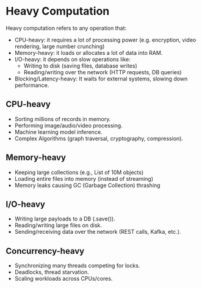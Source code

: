 # Heavy Computation

Heavy computation refers to any operation that:
- CPU-heavy: it requires a lot of processing power (e.g. encryption, video rendering, large number crunching)
- Memory-heavy: it loads or allocates a lot of data into RAM.
- I/O-heavy: it depends on slow operations like:
  - Writing to disk (saving files, database writes)
  - Reading/writing over the network (HTTP requests, DB queries)
- Blocking/Latency-heavy: It waits for external systems, slowing down performance.


## CPU-heavy
- Sorting millions of records in memory.
- Performing image/audio/video processing.
- Machine learning model inference.
- Complex Algorithms (graph traversal, cryptography, compression).

## Memory-heavy
- Keeping large collections (e.g., List of 10M objects)
- Loading entire files into memory (instead of streaming)
- Memory leaks causing GC (Garbage Collection) thrashing

## I/O-heavy
- Writing large payloads to a DB (.save()).
- Reading/writing large files on disk.
- Sending/receiving data over the network (REST calls, Kafka, etc.).

## Concurrency-heavy
- Synchronizing many threads competing for locks.
- Deadlocks, thread starvation.
- Scaling workloads across CPUs/cores.